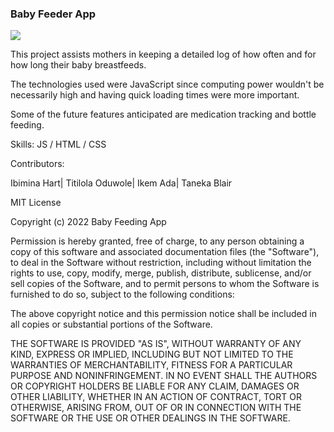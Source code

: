 ### Baby Feeder App
![](https://github.com/istoga/Baby-Feeding-Timer-Project/blob/main/Baby%20Feeder%20App.png)

This project assists mothers in keeping a detailed log of how often and for how long their baby breastfeeds.

The technologies used were JavaScript since computing power wouldn't be necessarily high and having quick loading times were more important.

Some of the future features anticipated are medication tracking and 
bottle feeding.

Skills: JS / HTML / CSS

Contributors:

Ibimina Hart|
Titilola Oduwole|
Ikem Ada|
Taneka Blair


MIT License

Copyright (c) 2022 Baby Feeding App

Permission is hereby granted, free of charge, to any person obtaining a copy
of this software and associated documentation files (the "Software"), to deal
in the Software without restriction, including without limitation the rights
to use, copy, modify, merge, publish, distribute, sublicense, and/or sell
copies of the Software, and to permit persons to whom the Software is
furnished to do so, subject to the following conditions:

The above copyright notice and this permission notice shall be included in all
copies or substantial portions of the Software.

THE SOFTWARE IS PROVIDED "AS IS", WITHOUT WARRANTY OF ANY KIND, EXPRESS OR
IMPLIED, INCLUDING BUT NOT LIMITED TO THE WARRANTIES OF MERCHANTABILITY,
FITNESS FOR A PARTICULAR PURPOSE AND NONINFRINGEMENT. IN NO EVENT SHALL THE
AUTHORS OR COPYRIGHT HOLDERS BE LIABLE FOR ANY CLAIM, DAMAGES OR OTHER
LIABILITY, WHETHER IN AN ACTION OF CONTRACT, TORT OR OTHERWISE, ARISING FROM,
OUT OF OR IN CONNECTION WITH THE SOFTWARE OR THE USE OR OTHER DEALINGS IN THE
SOFTWARE.

